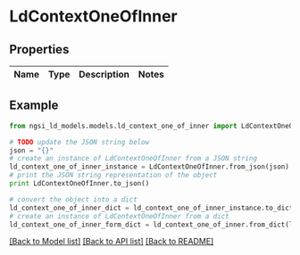 # LdContextOneOfInner


## Properties
Name | Type | Description | Notes
------------ | ------------- | ------------- | -------------

## Example

```python
from ngsi_ld_models.models.ld_context_one_of_inner import LdContextOneOfInner

# TODO update the JSON string below
json = "{}"
# create an instance of LdContextOneOfInner from a JSON string
ld_context_one_of_inner_instance = LdContextOneOfInner.from_json(json)
# print the JSON string representation of the object
print LdContextOneOfInner.to_json()

# convert the object into a dict
ld_context_one_of_inner_dict = ld_context_one_of_inner_instance.to_dict()
# create an instance of LdContextOneOfInner from a dict
ld_context_one_of_inner_form_dict = ld_context_one_of_inner.from_dict(ld_context_one_of_inner_dict)
```
[[Back to Model list]](../README.md#documentation-for-models) [[Back to API list]](../README.md#documentation-for-api-endpoints) [[Back to README]](../README.md)


